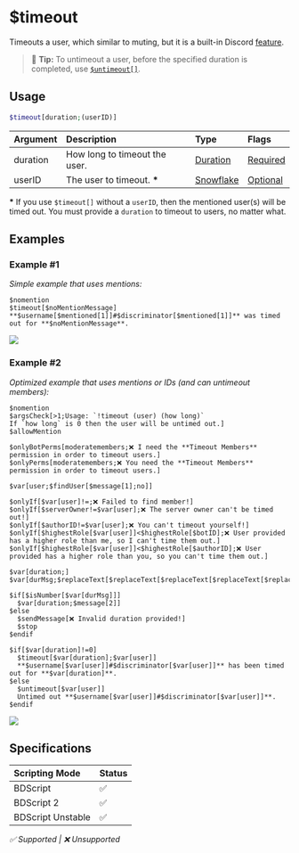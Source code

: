 # $timeout
Timeouts a user, which similar to muting, but it is a built-in Discord [feature](https://support.discord.com/hc/en-us/articles/4413305239191-Time-Out-FAQ).
> 🧠 **Tip:** To untimeout a user, before the specified duration is completed, use [`$untimeout[]`](./untimeout.md).

## Usage
```php
$timeout[duration;(userID)]
```

| Argument | Description | Type | Flags |
| :---- | :---- | :---- | :---- |
| duration | How long to timeout the user. | [Duration](/src/resources/arguments/types.md#duration) | [Required](/src/resources/arguments/flags.md#required)
| userID |  The user to timeout. **\*** | [Snowflake](/src/resources/arguments/types.md#snowflake) | [Optional](/src/resources/arguments/flags.md#optional)

**\*** If you use `$timeout[]` without a `userID`, then the mentioned user(s) will be timed out. You must provide a `duration` to timeout to users, no matter what.

## Examples
### Example #1
*Simple example that uses mentions:*

```
$nomention
$timeout[$noMentionMessage]
**$username[$mentioned[1]]#$discriminator[$mentioned[1]]** was timed out for **$noMentionMessage**.
```
![](https://user-images.githubusercontent.com/69215413/147887984-ff96795b-6d68-4e13-895b-0c43891a9b0b.png)

### Example #2
*Optimized example that uses mentions or IDs (and can untimeout members):*
```
$nomention
$argsCheck[>1;Usage: `!timeout (user) (how long)`
If `how long` is 0 then the user will be untimed out.]
$allowMention

$onlyBotPerms[moderatemembers;❌ I need the **Timeout Members** permission in order to timeout users.]
$onlyPerms[moderatemembers;❌ You need the **Timeout Members** permission in order to timeout users.]

$var[user;$findUser[$message[1];no]]

$onlyIf[$var[user]!=;❌ Failed to find member!]
$onlyIf[$serverOwner!=$var[user];❌ The server owner can't be timed out!]
$onlyIf[$authorID!=$var[user];❌ You can't timeout yourself!]
$onlyIf[$highestRole[$var[user]]<$highestRole[$botID];❌ User provided has a higher role than me, so I can't time them out.]
$onlyIf[$highestRole[$var[user]]<$highestRole[$authorID];❌ User provided has a higher role than you, so you can't time them out.]

$var[duration;]
$var[durMsg;$replaceText[$replaceText[$replaceText[$replaceText[$replaceText[$toLowercase[$message[2]];d;];h;];m;];s;];w;]]

$if[$isNumber[$var[durMsg]]]
  $var[duration;$message[2]]
$else
  $sendMessage[❌ Invalid duration provided!]
  $stop
$endif

$if[$var[duration]!=0]
  $timeout[$var[duration];$var[user]]
  **$username[$var[user]]#$discriminator[$var[user]]** has been timed out for **$var[duration]**.
$else
  $untimeout[$var[user]]
  Untimed out **$username[$var[user]]#$discriminator[$var[user]]**.
$endif
```
![](https://user-images.githubusercontent.com/69215413/147888552-184db552-675c-484c-b6b5-5c30e7d40336.png)

## Specifications
| Scripting Mode | Status
| :---- | :---- |
| BDScript | ✅ |
| BDScript 2 | ✅ |
| BDScript Unstable | ✅ |

*✅ Supported | ❌ Unsupported*